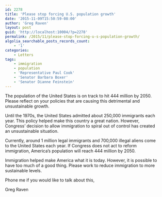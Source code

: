 ```yaml
---
id: 2278
title: 'Please stop forcing U.S. population growth'
date: '2015-11-09T15:50:59-08:00'
author: 'Greg Raven'
layout: post
guid: 'http://localhost:10004/?p=2278'
permalink: /2015/11/please-stop-forcing-u-s-population-growth/
algolia_searchable_posts_records_count:
    - '1'
categories:
    - Letters
tags:
    - immigration
    - population
    - 'Representative Paul Cook'
    - 'Senator Barbara Boxer'
    - 'Senator Dianne Feinstein'
---
```


The population of the United States is on track to hit 444 million by 2050. Please reflect on your policies that are causing this detrimental and unsustainable growth.

Until the 1970s, the United States admitted about 250,000 immigrants each year. This policy helped make this country a great nation. However, Congress’ decision to allow immigration to spiral out of control has created an unsustainable situation.

Currently, around 1 million legal immigrants and 700,000 illegal aliens come to the United States each year. If Congress does not act to reform immigration, America’s population will reach 444 million by 2050.

Immigration helped make America what it is today. However, it is possible to have too much of a good thing. Please work to reduce immigration to more sustainable levels.

Phone me if you would like to talk about this,

Greg Raven